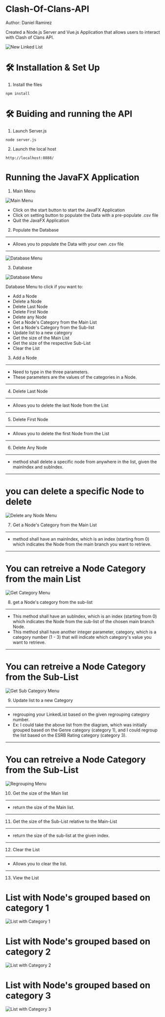 # Clash-Of-Clans-API
Author: Daniel Ramirez

Created a Node.js Server and Vue.js Application that allows users to interact with Clash of Clans API.

<img src="https://github.com/Dramir99/Linked-List-with-Sub-list/blob/main/Linked_List_Example/List_W_SubList.JPG" alt="New Linked List"/>

# 🛠 Installation & Set Up
1. Install the files
```
npm install
```

# 🛠 Buiding and running the API
1. Launch Server.js
```
node server.js
```
2. Launch the local host
```
http://localhost:8888/
```


# Running the JavaFX Application
1. Main Menu
<img src="https://github.com/Dramir99/Linked-List-with-Sub-list/blob/main/Linked_List_Example/Main_Menu_Example.jpg" alt="Main Menu"/>

- Click on the start button to start the JavaFX Application
- Click on setting button to populate the Data with a pre-populate .csv file
- Quit the JavaFX Application

2. Populate the Database
---
- Allows you to populate the Data with your own .csv file
---
<img src="https://github.com/Dramir99/Linked-List-with-Sub-list/blob/main/Linked_List_Example/Populate_Database.jpg" alt="Database Menu" />

3. Database
<img src="https://github.com/Dramir99/Linked-List-with-Sub-list/blob/main/Linked_List_Example/Linked_List_Menu_Example.jpg" alt="Database Menu" />

Database Menu to click if you want to:

- Add a Node
- Delete a Node
- Delete Last Node
- Delete First Node
- Delete any Node
- Get a Node's Category from the Main List
- Get a Node's Category from the Sub-list
- Update list to a new category
- Get the size of the Main List
- Get the size of the respective Sub-List
- Clear the List

3. Add a Node
---
- Need to type in the three parameters. 
- These parameters are the values of the categories in a Node.
---

4. Delete Last Node
---
- Allows you to delete the last Node from the List
---

5. Delete First Node
---
- Allows you to delete the first Node from the List
---

6. Delete Any Node
---
- method shall delete a specific node from anywhere in the list, given the mainIndex and subIndex.
---

# you can delete a specific Node to delete
<img src="https://github.com/Dramir99/Linked-List-with-Sub-list/blob/main/Linked_List_Example/Delete_Node_Example.jpg" alt="Delete any Node Menu" />

7. Get a Node's Category from the Main List
---
- method shall have an mainIndex, which is an index (starting from 0) which indicates the Node from the main branch you want to retrieve.
---

# You can retreive a Node Category from the main List
<img src="https://github.com/Dramir99/Linked-List-with-Sub-list/blob/main/Linked_List_Example/Get_Category_Example.jpg" alt="Get Category Menu" />

8. get a Node's category from the sub-list
---
- This method shall have an subIndex, which is an index (starting from 0) which indicates the Node from the sub-list of the chosen main branch Node.
- This method shall have another integer parameter, category, which is a category number (1 - 3) that will indicate which category's value you want to retrieve.
---

# You can retreive a Node Category from the Sub-List
<img src="https://github.com/Dramir99/Linked-List-with-Sub-list/blob/main/Linked_List_Example/Get_Sub_Category.jpg" alt="Get Sub Category Menu" />

9. Update list to a new Category
---
-  regrouping your LinkedList based on the given regrouping category number.
- Ex: I could take the above list from the diagram, which was initially grouped based on the Genre category (category 1), and I could regroup the list based on the ESRB Rating category (category 3).
---

# You can retreive a Node Category from the Sub-List
<img src="https://github.com/Dramir99/Linked-List-with-Sub-list/blob/main/Linked_List_Example/Regroup_the_List.jpg" alt="Regrouping Menu" />

10. Get the size of the Main list
---
- return the size of the Main list.
---

11. Get the size of the Sub-List relative to the Main-List
---
- return the size of the sub-list at the given index.
---

12. Clear the List
---
- Allows you to clear the list.
---

13. View the List
# List with Node's grouped based on category 1
<img src="https://github.com/Dramir99/Linked-List-with-Sub-list/blob/main/Linked_List_Example/LinkedList_Diagram_Category_1.jpg" alt="List with Category 1" />

# List with Node's grouped based on category 2
<img src="https://github.com/Dramir99/Linked-List-with-Sub-list/blob/main/Linked_List_Example/LinkedList_Diagram_Category_2.jpg" alt="List with Category 2" />

# List with Node's grouped based on category 3
<img src="https://github.com/Dramir99/Linked-List-with-Sub-list/blob/main/Linked_List_Example/LinkedList_Diagram_Category_3.jpg" alt="List with Category 3" />
